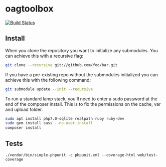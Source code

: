 oagtoolbox
==========

[![Build Status](https://travis-ci.org/NeonOpenAG/oagtoolbox.svg?branch=master)](https://travis-ci.org/NeonOpenAG/oagtoolbox)

Install
-------

When you clone the repository you want to initialize any submodules. You can achieve this with a recursive flag:

```bash
git clone --recursive git://github.com/foo/bar.git
```

If you have a pre-existing repo without the submodules initialized you can achieve this with the following command:

```bash
git submodule update --init --recursive
```

To run a standard lamp stack, you'll need to enter a sudo password at the end of the composer install.  This is to fix the permissions on the cache, var and upload folder.

```bash
sudo apt install php7.0-sqlite realpath ruby ruby-dev
sudo gem install sass --no-user-install
composer install
```

Tests
-----

    ./vendor/bin/simple-phpunit -c phpunit.xml --coverage-html web/test-coverage
